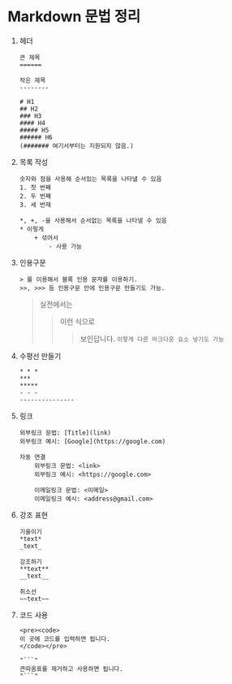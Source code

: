 Markdown 문법 정리
================
1. 헤더
	```
	큰 제목
	======
	```
	```
	작은 제목
	--------
	```	
	```
	# H1
	## H2
	### H3
	#### H4
	##### H5
	###### H6
	(####### 여기서부터는 지원되지 않음.)
	```	
	
2.  목록 작성
	```
	숫자와 점을 사용해 순서있는 목록을 나타낼 수 있음
	1. 첫 번째
	2. 두 번째
	3. 세 번재
	```
	```
	*, +, -을 사용해서 순서없는 목록을 나타낼 수 있음
	* 이렇게
		+ 섞어서
			- 사용 가능
	```
	
3.  인용구문
	```
	> 를 이용해서 블록 인용 문자를 이용하기.
	>>, >>> 등 인용구문 안에 인용구문 만들기도 가능.
	```
	> 실전에서는
	>> 이런 식으로
	>>> 보인답니다.
	>>> ``` 이렇게 다른 마크다운 요소 넣기도 가능 ```
	
4.  수평선 만들기
	```
	* * *
	***
	*****
	- - -
	---------------
	```
	
5.  링크
	```
	외부링크 문법: [Title](link)
	외부링크 예시: [Google](https://google.com)
	```
	```
	자동 연결
		외부링크 문법: <link>
		외부링크 예시: <https://google.com>

		이메일링크 문법: <이메일>
		이메일링크 예시: <address@gmail.com>
	```
	
6. 강조 표현
	```
	기울이기
	*text*
	_text_
	
	강조하기
	**text**
	__text__

	취소선
	~~text~~
	```
	
7. 코드 사용
	```
	<pre><code>
	이 곳에 코드를 입력하면 됩니다.
	</code></pre>
	```
	```
	"```"
	큰따옴표를 제거하고 사용하면 됩니다.
	"```"
	```